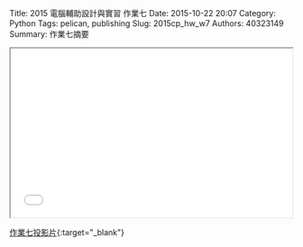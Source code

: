 Title: 2015 電腦輔助設計與實習 作業七
Date: 2015-10-22 20:07
Category: Python
Tags: pelican, publishing
Slug: 2015cp_hw_w7
Authors: 40323149
Summary: 作業七摘要

<iframe src="simplest.html" width="500" height="300"></iframe>

[作業七投影片](simplest.html){:target="_blank"}